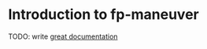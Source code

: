 # Introduction to fp-maneuver

TODO: write [great documentation](http://jacobian.org/writing/what-to-write/)
